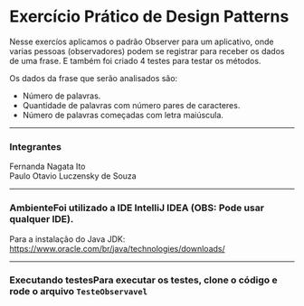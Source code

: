 # Exercício Prático de Design Patterns

Nesse exercíos aplicamos o padrão Observer para um aplicativo, onde varias pessoas (observadores) podem se registrar para receber os dados de uma frase. E também foi criado 4 testes para testar os métodos.

Os dados da frase que serão analisados são:
- Número de palavras.
- Quantidade de palavras com número pares de caracteres.
- Número de palavras começadas com letra maiúscula.

---
### Integrantes

Fernanda Nagata Ito <br/>
Paulo Otavio Luczensky de Souza

---
### AmbienteFoi utilizado a IDE IntelliJ IDEA (OBS: Pode usar qualquer IDE).

Para a instalação do Java JDK: https://www.oracle.com/br/java/technologies/downloads/

--- 

### Executando testesPara executar os testes, clone o código e rode o arquivo `TesteObservavel`
